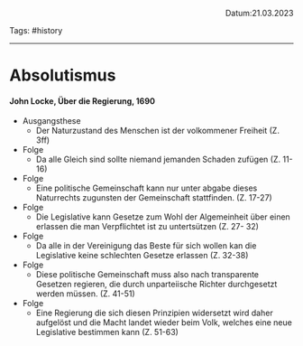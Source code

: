 <p align="right">Datum:21.03.2023</p>

Tags: #history 

---
# Absolutismus
#### John Locke, Über die Regierung, 1690
- Ausgangsthese
	- Der Naturzustand des Menschen ist der volkommener Freiheit (Z. 3ff)
- Folge
	- Da alle Gleich sind sollte niemand jemanden Schaden zufügen (Z. 11-16)
- Folge
	- Eine politische Gemeinschaft kann nur unter abgabe dieses Naturrechts zugunsten der Gemeinschaft stattfinden. (Z. 17-27)
- Folge
	- Die Legislative kann Gesetze zum Wohl der Algemeinheit über einen erlassen die man Verpflichtet ist zu untertsützen (Z. 27- 32)
- Folge
	- Da alle in der Vereinigung das Beste für sich wollen kan die Legislative keine schlechten Gesetze erlassen (Z. 32-38)
- Folge
	- Diese politische Gemeinschaft muss also nach transparente Gesetzen regieren, die durch unparteiische Richter durchgesetzt werden müssen. (Z. 41-51)
- Folge
	- Eine Regierung die sich diesen Prinzipien widersetzt wird daher aufgelöst und die Macht landet wieder beim Volk, welches eine neue Legislative bestimmen kann (Z. 51-63)